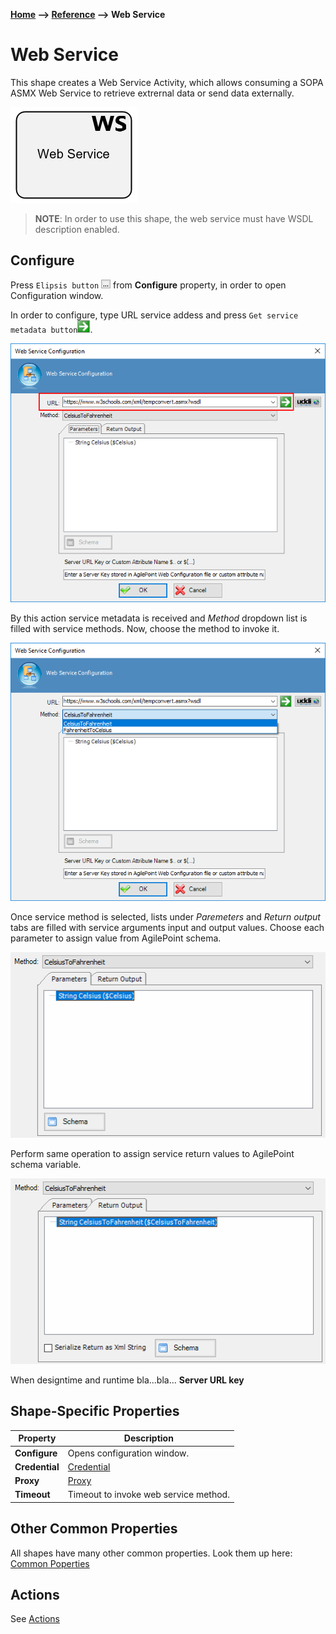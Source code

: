 __[Home](/) --> [Reference](/ref) --> Web Service__

# Web Service

This shape creates a Web Service Activity, which allows consuming a SOPA ASMX Web Service to retrieve extrernal data or send data externally.

![Web Service](media/WebService.png)

> **NOTE**: In order to use this shape, the web service must have WSDL description enabled.

 
## Configure

Press `Elipsis button` ![](media/elipsisButton.png) from **Configure** property, in order to open Configuration window.

In order to configure, type URL service addess and press `Get service metadata button`![](media/WebServiceConfig02.png).

![Web Service](media/WebServiceConfig01.png)

By this action service metadata is received and *Method* dropdown list is filled with service methods. Now, choose the method to invoke it.

![Web Service](media/WebServiceConfig03.png)

Once service method is selected, lists under *Paremeters* and *Return output* tabs are filled with service  arguments input and output values. Choose each parameter to assign value from AgilePoint schema.

![Web Service](media/WebServiceConfig04.png)

Perform same operation to assign service return values to AgilePoint schema variable.

![Web Service](media/WebServiceConfig05.png)

When designtime and runtime bla...bla...
**Server URL key**


## Shape-Specific Properties

| Property | Description |
| -------- | ----------- |
| **Configure** | Opens configuration window.|
| **Credential** | [Credential](common/credentials.md) |
| **Proxy** | [Proxy](common/proxy.md) |
| **Timeout** | Timeout to invoke web service method. |


## Other Common Properties
All shapes have many other common properties. Look them up here: [Common Poperties](common/README.md)

## Actions
See [Actions](common/Actions.md)
